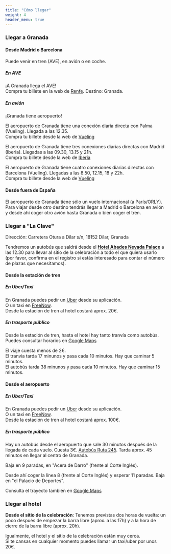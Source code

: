 ```yaml
---
title: "Cómo llegar"
weight: 4
header_menu: true
---
```


### Llegar a Granada

#### Desde Madrid o Barcelona

Puede venir en tren (AVE), en avión o en coche.

##### En AVE

¡A Granada llega el AVE! <br />
Compra tu billete en la web de [Renfe](https://www.renfe.com/es/es). Destino: Granada.

##### En avión

¡Granada tiene aeropuerto!

El aeropuerto de Granada tiene una conexión diaria directa con Palma (Vueling). Llegada a las 12.35. <br />
Compra tu billete desde la web de [Vueling](https://www.vueling.com/es)

El aeropuerto de Granada tiene tres conexiones diarias directas con Madrid (Iberia). Llegadas a las 09.30, 13.15 y 21h. <br />
Compra tu billete desde la web de [Iberia](https://www.iberia.com/es/)

El aeropuerto de Granada tiene cuatro conexiones diarias directas con Barcelona (Vueling). Llegadas a las 8.50, 12.15, 18 y 22h. <br />
Compra tu billete desde la web de [Vueling](https://www.vueling.com/es)

#### Desde fuera de España

El aeropuerto de Granada tiene sólo un vuelo internacional (a París/ORLY).
Para viajar desde otro destino tendrás llegar a Madrid o Barcelona en avión y desde ahí coger otro avión hasta Granada o bien coger el tren.

### Llegar a "La Clave"

Dirección: Carretera Otura a Dílar s/n, 18152 Dílar, Granada <br />

Tendremos un autobús que saldrá desde el [**Hotel Abades Nevada Palace**](https://www.abadeshoteles.com/es/hotel-abades-nevada-palace-in-granada/) a las 12.30 para llevar al sitio de la celebración a todo el que quiera usarlo (por favor, confirma en el registro si estás interesado para contar el número de plazas que necesitamos). <br />


#### Desde la estación de tren

##### En Uber/Taxi

En Granada puedes pedir un [Uber](https://www.uber.com/) desde su aplicación. <br />
O un taxi en [FreeNow](https://www.free-now.com/). <br />
Desde la estación de tren al hotel costará aprox. 20€.

##### En trasporte público

Desde la estación de tren, hasta el hotel hay tanto tranvía como autobús. <br />
Puedes consultar horarios en [Google Maps](https://www.google.es/maps/dir/Granada+Train+Station,+Av.+de+Andaluces,+S%2FN,+Beiro,+18014+Granada,+Spain/Hotel+Abades+Nevada+Palace,+Calle+de+la+Sultana,+Granada,+Spain/@37.1674773,-3.6216068,14z/data=!4m14!4m13!1m5!1m1!1s0xd71fcee883f1ced:0xf7fbba9c759097f0!2m2!1d-3.6088877!2d37.1840129!1m5!1m1!1s0xd71fb59ed0beb59:0xa54b5e1ab3bc46c7!2m2!1d-3.5915434!2d37.1521507!3e3?entry=ttu)

El viaje cuesta menos de 2€. <br />
El tranvia tarda 17 minunos y pasa cada 10 minutos. Hay que caminar 5 minutos. <br />
El autobús tarda 38 minunos y pasa cada 10 minutos. Hay que caminar 15 minutos. <br />


#### Desde el aeropuerto

##### En Uber/Taxi

En Granada puedes pedir un [Uber](https://www.uber.com/) desde su aplicación. <br />
O un taxi en [FreeNow](https://www.free-now.com/). <br />
Desde la estación de tren al hotel costará aprox. 100€.

##### En trasporte público

Hay un autobús desde el aeropuerto que sale 30 minutos después de la llegada de cada vuelo. Cuesta 3€. 
[Autobús Ruta 245](https://www.granadadirect.com/transporte/autobuses-aeropuerto-granada/). 
Tarda aprox. 45 minutos en llegar al centro de Granada. <br />

Baja en 9 paradas, en "Acera de Darro" (frente al Corte Inglés). <br />

Desde ahí coger la línea 8 (frente al Corte Inglés) y esperar 11 paradas. Baja en "el Palacio de Deportes". <br />

Consulta el trayecto también en [Google Maps](https://www.google.es/maps/dir/Aeropuerto+de+F.G.L.+Granada-Ja%C3%A9n+(GRX),+A-4075,+Chauchina,+Spain/Hotel+Abades+Nevada+Palace,+Calle+de+la+Sultana,+Granada,+Spain/@37.1750637,-3.7680021,12z/am=t/data=!4m14!4m13!1m5!1m1!1s0xd7201ae692e9a55:0xcbd3ce42b1495573!2m2!1d-3.7779577!2d37.1877446!1m5!1m1!1s0xd71fb59ed0beb59:0xa54b5e1ab3bc46c7!2m2!1d-3.5915434!2d37.1521507!3e3?entry=ttu)


### Llegar al hotel

**Desde el sitio de la celebración**: Tenemos previstas dos horas de vuelta: un poco después de empezar la barra libre (aprox. a las 17h) y a la hora de cierre de la barra libre (aprox. 20h). <br />

Igualmente, el hotel y el sitio de la celebración están muy cerca. <br />
Si te cansas en cualquier momento puedes llamar un taxi/uber por unos 20€.
